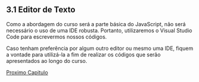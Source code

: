 ## 3.1 Editor de Texto

Como a abordagem do curso será a parte básica do JavaScript, não será necessário o uso de uma IDE robusta.
Portanto, utilizaremos o Visual Studio Code para escrevermos nossos códigos.

Caso tenham preferência por algum outro editor ou mesmo uma IDE, fiquem a vontade para utilizá-la a fim de realizar os códigos que serão apresentados ao longo do curso.

[Proximo Capitulo](../4_Basico/1_Saida.md)
